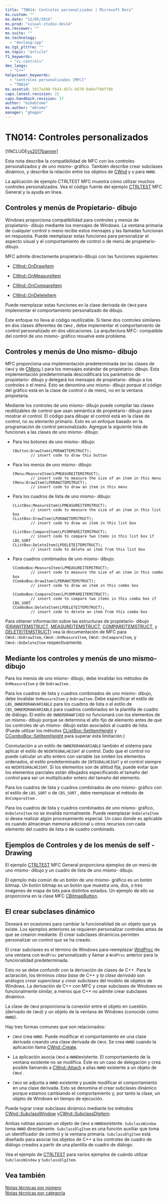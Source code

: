 ```yaml
---
title: "TN014: Controles personalizados | Microsoft Docs"
ms.custom: ""
ms.date: "12/05/2016"
ms.prod: "visual-studio-dev14"
ms.reviewer: ""
ms.suite: ""
ms.technology: 
  - "devlang-cpp"
ms.tgt_pltfrm: ""
ms.topic: "article"
f1_keywords: 
  - "vc.controls"
dev_langs: 
  - "C++"
helpviewer_keywords: 
  - "controles personalizados [MFC]"
  - "TN014"
ms.assetid: 1917a498-f643-457c-b570-9a0af7dbf7bb
caps.latest.revision: 21
caps.handback.revision: 17
author: "mikeblome"
ms.author: "mblome"
manager: "ghogen"
---
```

# TN014: Controles personalizados
[!INCLUDE[vs2017banner](../assembler/inline/includes/vs2017banner.md)]

Esta nota describe la compatibilidad de MFC con los controles personalizados y de uno mismo\- gráfico.  También describe crear subclases dinámico, y describe la relación entre los objetos de [CWnd](../mfc/reference/cwnd-class.md) y s para `HWND`.  
  
 La aplicación de ejemplo CTRLTEST MFC muestra cómo utilizar muchos controles personalizados.  Vea el código fuente del ejemplo [CTRLTEST](../top/visual-cpp-samples.md) MFC General y la ayuda en línea.  
  
## Controles y menús de Propietario\- dibujo  
 Windows proporciona compatibilidad para controles y menús de propietario\- dibujo mediante los mensajes de Windows.  La ventana primaria de cualquier control o menú recibe estos mensajes y las llamadas funcionan en respuesta.  Puede reemplazar estas funciones para personalizar el aspecto visual y el comportamiento de control o de menú de propietario\- dibujo.  
  
 MFC admite directamente propietario\-dibujo con las funciones siguientes:  
  
-   [CWnd::OnDrawItem](../Topic/CWnd::OnDrawItem.md)  
  
-   [CWnd::OnMeasureItem](../Topic/CWnd::OnMeasureItem.md)  
  
-   [CWnd::OnCompareItem](../Topic/CWnd::OnCompareItem.md)  
  
-   [CWnd::OnDeleteItem](../Topic/CWnd::OnDeleteItem.md)  
  
 Puede reemplazar estas funciones en la clase derivada de `CWnd` para implementar el comportamiento personalizado de dibujo.  
  
 Este enfoque no lleva al código reutilizable.  Si tiene dos controles similares en dos clases diferentes de `CWnd` , debe implementar el comportamiento de control personalizado en dos ubicaciones.  La arquitectura MFC\- compatible del control de uno mismo\- gráfico resuelve este problema.  
  
## Controles y menús de Uno mismo\- dibujo  
 MFC proporciona una implementación predeterminada \(en las clases de `CWnd` y de [CMenu](../mfc/reference/cmenu-class.md) \) para los mensajes estándar de propietario\- dibujo.  Esta implementación predeterminada descodificará los parámetros de propietario\- dibujo y delegará los mensajes de propietario\- dibujo a los controles o el menú.  Esto se denomina uno mismo\- dibujo porque el código del gráfico está en la clase de control o de menú, no en la ventana propietaria.  
  
 Mediante los controles de uno mismo\- dibujo puede compilar las clases reutilizables de control que usan semántica de propietario\- dibujo para mostrar el control.  El código para dibujar el control está en la clase de control, no su elemento primario.  Esto es un enfoque basado en la programación de control personalizado.  Agregue la siguiente lista de funciones a las clases de uno mismo\- dibujo:  
  
-   Para los botones de uno mismo\- dibujo:  
  
    ```  
    CButton:DrawItem(LPDRAWITEMSTRUCT);  
            // insert code to draw this button  
    ```  
  
-   Para los menús de uno mismo\- dibujo:  
  
    ```  
    CMenu:MeasureItem(LPMEASUREITEMSTRUCT);  
            // insert code to measure the size of an item in this menu  
    CMenu:DrawItem(LPDRAWITEMSTRUCT);  
            // insert code to draw an item in this menu  
    ```  
  
-   Para los cuadros de lista de uno mismo\- dibujo:  
  
    ```  
    CListBox:MeasureItem(LPMEASUREITEMSTRUCT);  
            // insert code to measure the size of an item in this list box  
    CListBox:DrawItem(LPDRAWITEMSTRUCT);  
            // insert code to draw an item in this list box  
  
    CListBox:CompareItem(LPCOMPAREITEMSTRUCT);  
            // insert code to compare two items in this list box if LBS_SORT  
    CListBox:DeleteItem(LPDELETEITEMSTRUCT);  
            // insert code to delete an item from this list box  
    ```  
  
-   Para cuadros combinados de uno mismo\- dibujo:  
  
    ```  
    CComboBox:MeasureItem(LPMEASUREITEMSTRUCT);  
            // insert code to measure the size of an item in this combo box  
    CComboBox:DrawItem(LPDRAWITEMSTRUCT);  
            // insert code to draw an item in this combo box  
  
    CComboBox:CompareItem(LPCOMPAREITEMSTRUCT);  
            // insert code to compare two items in this combo box if CBS_SORT  
    CComboBox:DeleteItem(LPDELETEITEMSTRUCT);  
            // insert code to delete an item from this combo box  
    ```  
  
 Para obtener información sobre las estructuras de propietario\- dibujo \([DRAWITEMSTRUCT](../mfc/reference/drawitemstruct-structure.md), [MEASUREITEMSTRUCT](../mfc/reference/measureitemstruct-structure.md), [COMPAREITEMSTRUCT](../mfc/reference/compareitemstruct-structure.md), y [DELETEITEMSTRUCT](../mfc/reference/deleteitemstruct-structure.md)\) vea la documentación de MFC para `CWnd::OnDrawItem`, `CWnd::OnMeasureItem`, `CWnd::OnCompareItem`, y `CWnd::OnDeleteItem` respectivamente.  
  
## Mediante los controles y menús de uno mismo\- dibujo  
 Para los menús de uno mismo\- dibujo, debe invalidar los métodos de `OnMeasureItem` y de `OnDrawItem` .  
  
 Para los cuadros de lista y cuadros combinados de uno mismo\- dibujo, debe invalidar `OnMeasureItem` y `OnDrawItem`.  Debe especificar el estilo de `LBS_OWNERDRAWVARIABLE` para los cuadros de lista o el estilo de `CBS_OWNERDRAWVARIABLE` para cuadros combinados en la plantilla de cuadro de diálogo.  El estilo de `OWNERDRAWFIXED` no funcionará con los elementos de un mismo\- dibujo porque se determina el alto fijo de elemento antes de que los controles de un mismo\- dibujo están asociados al cuadro de lista. \(Puede utilizar los métodos [CListBox::SetItemHeight](../Topic/CListBox::SetItemHeight.md) y [CComboBox::SetItemHeight](../Topic/CComboBox::SetItemHeight.md) para superar esta limitación.\)  
  
 Conmutación a un estilo de `OWNERDRAWVARIABLE` también el sistema para aplicar el estilo de `NOINTEGRALHEIGHT` al control.  Dado que el control no puede calcular un alto entero con variable \(se omiten los elementos ordenados, el estilo predeterminado de `INTEGRALHEIGHT` y el control siempre es `NOINTEGRALHEIGHT`.  Si los elementos son de altitud fija, puede evitar que los elementos parciales están dibujados especificando el tamaño del control para ser un multiplicador entero del tamaño del elemento.  
  
 Para los cuadros de lista y cuadros combinados de uno mismo\- gráfico con el estilo de `LBS_SORT` o de `CBS_SORT` , debe reemplazar el método de `OnCompareItem` .  
  
 Para los cuadros de lista y cuadros combinados de uno mismo\- gráfico, `OnDeleteItem` no se invalida normalmente.  Puede reemplazar `OnDeleteItem` si desea realizar algún procesamiento especial.  Un caso donde es aplicable es cuando almacenan memoria adicional u otros recursos con cada elemento del cuadro de lista o de cuadro combinado.  
  
## Ejemplos de Controles y de los menús de self \- Drawing  
 El ejemplo [CTRLTEST](../top/visual-cpp-samples.md) MFC General proporciona ejemplos de un menú de uno mismo\- dibujo y un cuadro de lista de uno mismo\- dibujo.  
  
 El ejemplo más común de un botón de uno mismo\- gráfico es un botón bitmap.  Un botón bitmap es un botón que muestra una, dos, o tres imágenes de mapa de bits para distintos estados.  Un ejemplo de ello se proporciona en la clase MFC [CBitmapButton](../mfc/reference/cbitmapbutton-class.md).  
  
## El crear subclases dinámico  
 Deseará en ocasiones para cambiar la funcionalidad de un objeto que ya existe.  Los ejemplos anteriores se requieren personalizar controles antes de que se crearon mediante.  El crear subclases dinámicos permiten personalizar un control que se ha creado.  
  
 El crear subclases es el término de Windows para reemplazar [WndProc](http://msdn.microsoft.com/es-es/94ba8ffa-3c36-46d4-ac74-9bd10b1ffd26) de una ventana con `WndProc` personalizado y llamar a `WndProc` anterior para la funcionalidad predeterminada.  
  
 Esto no se debe confundir con la derivación de clases de C\+\+.  Para la aclaración, los términos *clase base* de C\+\+ y *la clase derivada* son análogos *crear superclase* y *crear subclases* del modelo de objetos de Windows.  La derivación de C\+\+ con MFC y crear subclases de Windows es funcionalmente similar, a menos que C\+\+ no admite crear subclases dinámico.  
  
 La clase de `CWnd` proporciona la conexión entre el objeto en cuestión. \(derivado de `CWnd`\) y un objeto de la ventana de Windows \(conocido como `HWND`\).  
  
 Hay tres formas comunes que son relacionados:  
  
-   `CWnd` crea `HWND`.  Puede modificar el comportamiento en una clase derivada creando una clase derivada de `CWnd`.  Se crea `HWND` cuando la aplicación llama [CWnd::Create](../Topic/CWnd::Create.md).  
  
-   La aplicación asocia `CWnd` a `HWND`existente.  El comportamiento de la ventana existente no se modifica.  Éste es un caso de delegación y crea posible llamando a [CWnd::Attach](../Topic/CWnd::Attach.md) a alias `HWND` existente a un objeto de `CWnd` .  
  
-   `CWnd` se adjunta a `HWND` existente y puede modificar el comportamiento en una clase derivada.  Esto se denomina el crear subclases dinámico porque estamos cambiando el comportamiento y, por tanto la clase, un objeto de Windows en tiempo de ejecución.  
  
 Puede lograr crear subclases dinámico mediante los métodos [CWnd::SubclassWindow](../Topic/CWnd::SubclassWindow.md) y[CWnd::SubclassDlgItem](../Topic/CWnd::SubclassDlgItem.md).  
  
 Ambas rutinas asocian un objeto de `CWnd` a `HWND`existente.  `SubclassWindow` toma `HWND` directamente.  `SubclassDlgItem` es una función auxiliar que toma un identificador de control y la ventana primaria.  `SubclassDlgItem` está diseñado para asociar los objetos de C\+\+ a los controles de cuadro de diálogo creados a partir de una plantilla de cuadro de diálogo.  
  
 Vea el ejemplo de [CTRLTEST](../top/visual-cpp-samples.md) para varios ejemplos de cuándo utilizar `SubclassWindow` y `SubclassDlgItem`.  
  
## Vea también  
 [Notas técnicas por número](../mfc/technical-notes-by-number.md)   
 [Notas técnicas por categoría](../mfc/technical-notes-by-category.md)